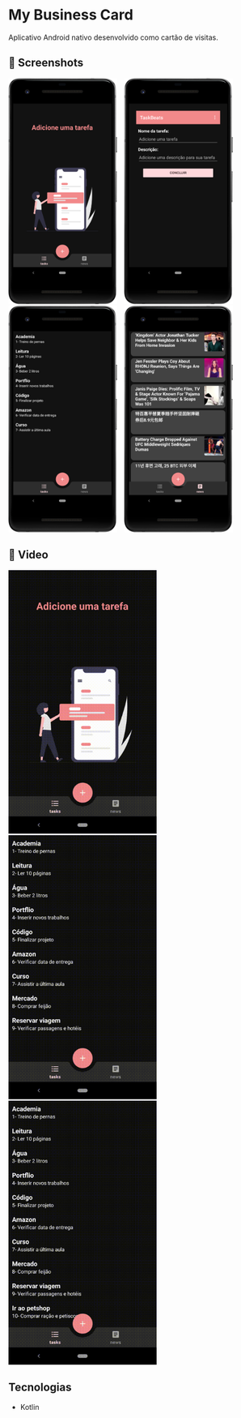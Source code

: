 # My Business Card
Aplicativo Android nativo desenvolvido como cartão de visitas. 

## :camera_flash: Screenshots

<img src="app/src/screens/home-empty.png" width="215">&emsp;<img src="app/src/screens/add-tasks.png" width="215">&emsp;<img src="app/src/screens/task-list.png" width="215">&emsp;<img src="app/src/screens/news.png" width="215">

## :movie_camera: Video
<img src="app/src/screens/gif/task1-video.gif" width="293">&emsp;<img src="app/src/screens/gif/update.gif" width="293">&emsp;<img src="app/src/screens/gif/delete.gif" width="293">



## Tecnologias
* Kotlin
